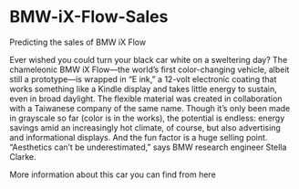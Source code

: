 # BMW-iX-Flow-Sales
Predicting the sales of BMW iX Flow

Ever wished you could turn your black car white on a sweltering day? The chameleonic BMW iX Flow—the world’s first color-changing vehicle, albeit still a prototype—is wrapped in “E ink,” a 12-volt electronic coating that works something like a Kindle display and takes little energy to sustain, even in broad daylight. The flexible material was created in collaboration with a Taiwanese company of the same name. Though it’s only been made in grayscale so far (color is in the works), the potential is endless: energy savings amid an increasingly hot climate, of course, but also advertising and informational displays. And the fun factor is a huge selling point. “Aesthetics can’t be underestimated,” says BMW research engineer Stella Clarke.

More information about this car you can find from here
